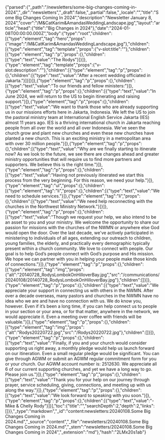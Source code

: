 {"parsed":{"_path":"/newsletters/some-big-changes-coming-in-2024","_dir":"newsletters","_draft":false,"_partial":false,"_locale":"","title":"Some Big Changes Coming In 2024","description":"Newsletter January 8, 2024","cover":"/M&CatKarim&AmandasWeddingLandscape.jpg","layout":"article","head":{"title":"Big Changes in 2024"},"date":"2024-01-08T00:00:00.000Z","body":{"type":"root","children":[{"type":"element","tag":"hero","props":{"image":"/M&CatKarim&AmandasWeddingLandscape.jpg"},"children":[{"type":"element","tag":"template","props":{"v-slot:title":""},"children":[{"type":"element","tag":"p","props":{},"children":[{"type":"text","value":"The Rodys"}]}]},{"type":"element","tag":"template","props":{"v-slot:description":""},"children":[{"type":"element","tag":"p","props":{},"children":[{"type":"text","value":"After a recent wedding officiated in Jakarta."}]}]}]},{"type":"element","tag":"p","props":{},"children":[{"type":"text","value":"To our friends and fellow ministers:"}]},{"type":"element","tag":"p","props":{},"children":[{"type":"text","value":"In June 2024, we will return to the US to begin itinerating and raising support."}]},{"type":"element","tag":"p","props":{},"children":[{"type":"text","value":"We want to thank those who are already supporting us in our missions efforts here in Jakarta, Indonesia. We left the US to join the pastoral ministry team at International English Service Jakarta (IES) almost 11 years ago. IES is a thriving international church in Jakarta reaching people from all over the world and all over Indonesia. We’ve seen the church grow and plant new churches and even these new churches have planted a new church. This is an exciting ministry in a metropolitan area with over 30 million people."}]},{"type":"element","tag":"p","props":{},"children":[{"type":"text","value":"Why are we finally starting to itinerate now? As we look to the future, we see there are changes ahead and greater ministry opportunities that will require us to find more partners and supporters. We believe this is the right time."}]},{"type":"element","tag":"p","props":{},"children":[{"type":"text","value":"Having not previously itinerated we start this process from the very beginning. For this reason, we need your help."}]},{"type":"element","tag":"ul","props":{},"children":[{"type":"element","tag":"li","props":{},"children":[{"type":"text","value":"We need to schedule services."}]},{"type":"element","tag":"li","props":{},"children":[{"type":"text","value":"We need help reconnecting with the churches in the Northwest Ministry Network."}]}]},{"type":"element","tag":"p","props":{},"children":[{"type":"text","value":"Though we request your help, we also intend to be an asset to you and your ministry. We welcome the opportunity to share our passion for missions with the churches of the NWMN or anywhere else God would open the door. Over the last decade, we've actively participated in ministering to individuals of all ages, extending our outreach to children, young families, the elderly, and practically every demographic typically present within a church community. We love to connect with people. Our goal is to help God’s people connect with God’s purpose and His mission. We hope we can partner with you in helping your people make those kinds of connections."}]},{"type":"element","tag":"p","props":{},"children":[{"type":"element","tag":"img","props":{"alt":"20140728_RodysLombokOnHilloverBay.jpg","src":"/communications/20240108/20140728_RodysLombokOnHilloverBay.jpg"},"children":[]}]},{"type":"element","tag":"p","props":{},"children":[{"type":"text","value":"We appreciate your support in connecting us with others in the NWMN. After over a decade overseas, many pastors and churches in the NWMN have no idea who we are and have no connection with us. We do know you, however. Even if it’s been a long time, if you can help connect us to people in your section or your area, or for that matter, anywhere in the network, we would appreciate it. Even a meeting over coffee with friends will be valuable."}]},{"type":"element","tag":"p","props":{},"children":[{"type":"element","tag":"img","props":{"alt":"Rodys20220722.jpg","src":"/Rodys20220722.jpg"},"children":[]}]},{"type":"element","tag":"p","props":{},"children":[{"type":"text","value":"Finally, if you and your church would consider supporting us right away, a monthly pledge would help us launch forward on our itineration. Even a small regular pledge would be significant. You can give through AGWM or submit an AGWM regular commitment form for you or your church. Our AGWM account number is: 2512630. We appreciate all 6 of our current supporting churches, and yet we have a long way to go. Please join us."}]},{"type":"element","tag":"p","props":{},"children":[{"type":"text","value":"Thank you for your help on our journey through prayer, service scheduling, giving, connections, and meeting up with us along the way."}]},{"type":"element","tag":"p","props":{},"children":[{"type":"text","value":"We look forward to speaking with you soon."}]},{"type":"element","tag":"p","props":{},"children":[{"type":"text","value":"-Mike & Chelly Rody"}]}],"toc":{"title":"","searchDepth":2,"depth":2,"links":[]}},"_type":"markdown","_id":"content:newsletters:20240108.Some Big Changes Coming in 2024.md","_source":"content","_file":"newsletters/20240108.Some Big Changes Coming in 2024.md","_stem":"newsletters/20240108.Some Big Changes Coming in 2024","_extension":"md"},"hash":"2LMx20s1ab"}